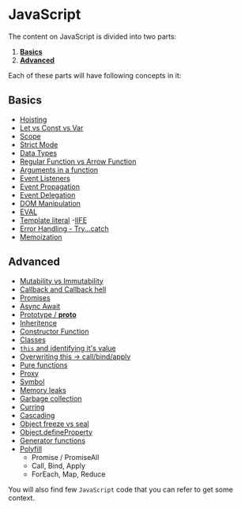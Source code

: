 # JavaScript

The content on JavaScript is divided into two parts:

1. [**Basics**](https://github.com/ishwarrimal/frontend-interview-preps/tree/main/JavaScript/JavaScript%20Basics)
2. [**Advanced**](https://github.com/ishwarrimal/frontend-interview-preps/tree/main/JavaScript/JavaScript%20Advanced)

Each of these parts will have following concepts in it:

## Basics

- [Hoisting](https://github.com/ishwarrimal/frontend-interview-preps/tree/main/JavaScript/JavaScript%20Basics#hoisting)
- [Let vs Const vs Var](https://github.com/ishwarrimal/frontend-interview-preps/tree/main/JavaScript/JavaScript%20Basics#let-vs-const-vs-var)
- [Scope](https://github.com/ishwarrimal/frontend-interview-preps/tree/main/JavaScript/JavaScript%20Basics#scope)
- [Strict Mode](https://github.com/ishwarrimal/frontend-interview-preps/tree/main/JavaScript/JavaScript%20Basics#strict-mode)
- [Data Types](https://github.com/ishwarrimal/frontend-interview-preps/tree/main/JavaScript/JavaScript%20Basics#data-types)
- [Regular Function vs Arrow Function](https://github.com/ishwarrimal/frontend-interview-preps/tree/main/JavaScript/JavaScript%20Basics#regular-function-vs-arrow-functions)
- [Arguments in a function](https://github.com/ishwarrimal/frontend-interview-preps/tree/main/JavaScript/JavaScript%20Basics#arguments-in-a-function)
- [Event Listeners](https://github.com/ishwarrimal/frontend-interview-preps/tree/main/JavaScript/JavaScript%20Basics#event-listeners)
- [Event Propagation](https://github.com/ishwarrimal/frontend-interview-preps/tree/main/JavaScript/JavaScript%20Basics#event-propagation)
- [Event Delegation](https://github.com/ishwarrimal/frontend-interview-preps/tree/main/JavaScript/JavaScript%20Basics#event-delegation)
- [DOM Manipulation](https://github.com/ishwarrimal/frontend-interview-preps/tree/main/JavaScript/JavaScript%20Basics#dom-manipulation)
- [EVAL](https://github.com/ishwarrimal/frontend-interview-preps/tree/main/JavaScript/JavaScript%20Basics#eval)
- [Template literal](https://github.com/ishwarrimal/frontend-interview-preps/tree/main/JavaScript/JavaScript%20Basics#template-literal) -[IIFE](https://github.com/ishwarrimal/frontend-interview-preps/tree/main/JavaScript/JavaScript%20Basics#iife)
- [Error Handling - Try...catch](https://github.com/ishwarrimal/frontend-interview-preps/tree/main/JavaScript/JavaScript%20Basics#error-handling---try-catch)
- [Memoization](https://github.com/ishwarrimal/frontend-interview-preps/tree/main/JavaScript/JavaScript%20Basics#memoization)

## **Advanced**

- [Mutability vs Immutability](https://github.com/ishwarrimal/frontend-interview-preps/tree/main/JavaScript/JavaScript%20Basics#memoization)
- [Callback and Callback hell](https://github.com/ishwarrimal/frontend-interview-preps/blob/main/JavaScript/JavaScript%20Advanced/readme.md#callback-and-callback-hell)
- [Promises](https://github.com/ishwarrimal/frontend-interview-preps/blob/main/JavaScript/JavaScript%20Advanced/readme.md#promise)
- [Async Await](https://github.com/ishwarrimal/frontend-interview-preps/blob/main/JavaScript/JavaScript%20Advanced/readme.md#async-await)
- [Prototype / **proto**](https://github.com/ishwarrimal/frontend-interview-preps/blob/main/JavaScript/JavaScript%20Advanced/readme.md#prototype)
- [Inheritence](https://github.com/ishwarrimal/frontend-interview-preps/blob/main/JavaScript/JavaScript%20Advanced/readme.md#inheritance)
- [Constructor Function](https://github.com/ishwarrimal/frontend-interview-preps/blob/main/JavaScript/JavaScript%20Advanced/readme.md#constuctor-function)
- [Classes](https://github.com/ishwarrimal/frontend-interview-preps/blob/main/JavaScript/JavaScript%20Advanced/readme.md#class)
- [`this` and identifying it's value](https://github.com/ishwarrimal/frontend-interview-preps/blob/main/JavaScript/JavaScript%20Advanced/readme.md#this)
- [Overwriting this -> call/bind/apply](https://github.com/ishwarrimal/frontend-interview-preps/blob/main/JavaScript/JavaScript%20Advanced/readme.md#this)
- [Pure functions](https://github.com/ishwarrimal/frontend-interview-preps/blob/main/JavaScript/JavaScript%20Advanced/readme.md#pure-functions)
- [Proxy](https://github.com/ishwarrimal/frontend-interview-preps/blob/main/JavaScript/JavaScript%20Advanced/readme.md#proxy)
- [Symbol](https://github.com/ishwarrimal/frontend-interview-preps/blob/main/JavaScript/JavaScript%20Advanced/readme.md#symbol)
- [Memory leaks](https://github.com/ishwarrimal/frontend-interview-preps/blob/main/JavaScript/JavaScript%20Advanced/readme.md#memory-leaks)
- [Garbage collection](https://github.com/ishwarrimal/frontend-interview-preps/blob/main/JavaScript/JavaScript%20Advanced/readme.md#garbage-collection)
- [Curring](https://github.com/ishwarrimal/frontend-interview-preps/tree/main/JavaScript/JavaScript%20Advanced#currying)
- [Cascading](https://github.com/ishwarrimal/frontend-interview-preps/tree/main/JavaScript/JavaScript%20Advanced#cascading)
- [Object freeze vs seal](https://github.com/ishwarrimal/frontend-interview-preps/tree/main/JavaScript/JavaScript%20Advanced#object-freeze-vs-seal)
- [Object.defineProperty](https://github.com/ishwarrimal/frontend-interview-preps/tree/main/JavaScript/JavaScript%20Advanced#objectdefineproperty)
- [Generator functions](https://github.com/ishwarrimal/frontend-interview-preps/tree/main/JavaScript/JavaScript%20Advanced#generator-functions)
- [Polyfill](https://github.com/ishwarrimal/frontend-interview-preps/tree/main/JavaScript/Polyfills#polyfills)
  - Promise / PromiseAll
  - Call, Bind, Apply
  - ForEach, Map, Reduce

You will also find few `JavaScript` code that you can refer to get some context.
